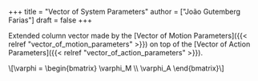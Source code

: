 +++
title = "Vector of System Parameters"
author = ["João Gutemberg Farias"]
draft = false
+++

Extended column vector made by the [Vector of Motion Parameters]({{< relref "vector_of_motion_parameters" >}}) on top of the [Vector of Action Parameters]({{< relref "vector_of_action_parameters" >}}).

\\[\varphi = \begin{bmatrix} \varphi\_M \\\ \varphi\_A \end{bmatrix}\\]
